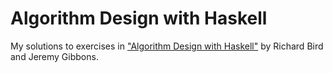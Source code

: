 # Algorithm Design with Haskell

My solutions to exercises in ["Algorithm Design with Haskell"](https://www.cambridge.org/core/books/algorithm-design-with-haskell/824BE0319E3762CE8BA5B1D91EEA3F52#) by Richard Bird and Jeremy Gibbons.

